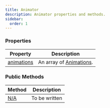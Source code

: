 ```yaml
---
title: Animator
description: Animator properties and methods.
sidebar:
  order: 1
---
```


### Properties

| Property | Description                    |
|-------------------------------------------------------------------------------|---------------------------------------------------------------------------|
| [animations](/reference/animator/properties/animations/)           | An array of [Animations](/reference/animation/animation/). |

### Public Methods

| Method | Description |
|-----------------------------------------------------------------------|---------------|
| [N/A]() | To be written |